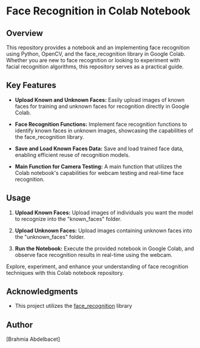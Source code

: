 # Face Recognition in Colab Notebook

## Overview

This repository provides a notebook and an implementing face recognition using Python, OpenCV, and the face_recognition library in Google Colab. Whether you are new to face recognition or looking to experiment with facial recognition algorithms, this repository serves as a practical guide.

## Key Features 

- **Upload Known and Unknown Faces:** Easily upload images of known faces for training and unknown faces for recognition directly in Google Colab.
  
- **Face Recognition Functions:** Implement face recognition functions to identify known faces in unknown images, showcasing the capabilities of the face_recognition library.

- **Save and Load Known Faces Data:** Save and load trained face data, enabling efficient reuse of recognition models.

- **Main Function for Camera Testing:** A main function that utilizes the Colab notebook's capabilities for webcam testing and real-time face recognition.

## Usage

1. **Upload Known Faces:** Upload images of individuals you want the model to recognize into the "known_faces" folder.

2. **Upload Unknown Faces:** Upload images containing unknown faces into the "unknown_faces" folder.

3. **Run the Notebook:** Execute the provided notebook in Google Colab, and observe face recognition results in real-time using the webcam.

Explore, experiment, and enhance your understanding of face recognition techniques with this Colab notebook repository.

## Acknowledgments

- This project utilizes the [face_recognition](https://github.com/ageitgey/face_recognition) library

## Author

[Brahmia Abdelbacet]
